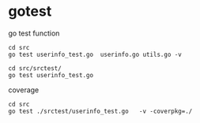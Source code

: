 # gotest
go test function

```
cd src
go test userinfo_test.go  userinfo.go utils.go -v
```

```
cd src/srctest/
go test userinfo_test.go
```

coverage
```
cd src
go test ./srctest/userinfo_test.go   -v -coverpkg=./
```